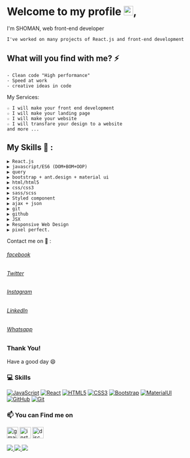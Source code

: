 
# Welcome to my profile <img src="https://user-images.githubusercontent.com/1303154/88677602-1635ba80-d120-11ea-84d8-d263ba5fc3c0.gif" width="25">,

I'm SHOMAN, web front-end developer

```
I've worked on many projects of React.js and front-end development
```

## What will you find with me? ⚡

```
- Clean code "High performance"
- Speed at work
- creative ideas in code
```

My Services: 
```
☆ I will make your front end development 
☆ I will make your landing page
☆ I will make your website
☆ I will transfare your design to a website
and more ...
```

## My Skills 🤔 :
```
▶ React.js
▶ javascript/ES6 (DOM+BOM+OOP)
▶ query
▶ bootstrap + ant.design + material ui
▶ html/html5
▶ css/css3
▶ sass/scss
▶ Styled component
▶ ajax + json
▶ git
▶ github
▶ JSX
▶ Responsive Web Design
▶ pixel perfect.
```

Contact me on 💬 :


###### [facebook](https://www.facebook.com/MSHOMANMUSIC) 
###### [Twitter](https://twitter.com/Shomanmusic)
###### [Instagram](https://www.instagram.com/shomanmusic/)
###### [LinkedIn](https://www.linkedin.com/in/shomans/)
###### [Whatsapp](https://wa.me/+970567677078)


### Thank You!
Have a good day 😄







### 💻 Skills
   [![JavaScript](https://img.shields.io/badge/-JavaScript-black?style=flat&logo=javascript&link=https://github.com/SHOMANS)](https://github.com/SHOMANS)
   [![React](https://img.shields.io/badge/-React-black?style=flat&logo=react&link=https://github.com/SHOMANS)](https://github.com/SHOMANS)
   [![HTML5](https://img.shields.io/badge/-HTML5-E34F26?style=flat&logo=html5&logoColor=white&link=https://github.com/SHOMANS)](https://github.com/SHOMANS)
   [![CSS3](https://img.shields.io/badge/-CSS3-1572B6?style=flat&logo=css3&link=https://github.com/SHOMANS)](https://github.com/SHOMANS)
   [![Bootstrap](https://img.shields.io/badge/-Bootstrap-563D7C?style=flat&logo=bootstrap&link=https://github.com/SHOMANS)](https://github.com/SHOMANS)
   [![MaterialUI](https://img.shields.io/badge/-Material_UI-0081CB?style=flat&logo=material-ui&link=https://github.com/SHOMANS)](https://github.com/SHOMANS)
   [![GitHub](https://img.shields.io/badge/-GitHub-181717?style=flat&logo=github&link=https://github.com/SHOMANS)](https://github.com/SHOMANS)
   [![Git](https://img.shields.io/badge/-Git-black?style=flat&logo=git&link=https://github.com/SHOMANS)](https://github.com/SHOMANS)
   
   

### 📫 You can Find me on
<a href="mailto://mohammedshoman9@gmail.com"><img src="https://www.google.com/gmail/about/static/images/logo-gmail.png?cache=1adba63" alt="gmail" width="30"></a>
<a href="https://www.instagram.com/shomanmusic/" target="_blank"><img src="https://assets.stickpng.com/images/580b57fcd9996e24bc43c521.png" alt="instgram" width="30"></a>
<a href="https://discord.gg/SHOMAN#6130"><img src="https://www.freepnglogos.com/uploads/discord-logo-png/discord-will-provide-official-verification-esports-team-4.png" alt="discord" width="30"></a>

<a href="https://github.com/ASHOMANS?tab=followers">
  <img src="https://img.shields.io/github/followers/SHOMANS">
</a>
<a href="https://github.com/SHOMANS">
   <img src="https://komarev.com/ghpvc/?username=SHOMANS">
</a>

</div>
<a href="#"><img src="https://discord.c99.nl/widget/theme-1/739422677525069834.png"></a>
